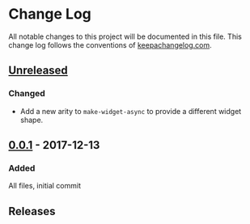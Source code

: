 # Change Log
All notable changes to this project will be documented in this file. This change log follows the conventions of [keepachangelog.com](http://keepachangelog.com/).

## [Unreleased]
### Changed
- Add a new arity to `make-widget-async` to provide a different widget shape.

## [0.0.1] - 2017-12-13

### Added

All files, initial commit

## Releases

[Unreleased]: https://github.com/ashellwig/clojure-webscrapper/compare/0.0.1...HEAD
[0.0.1]: https://github.com/ashellwig/clojure-webscrapper/compare/0.0.1...0.0.1
